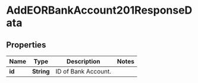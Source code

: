 

# AddEORBankAccount201ResponseData


## Properties

| Name | Type | Description | Notes |
|------------ | ------------- | ------------- | -------------|
|**id** | **String** | ID of Bank Account. |  |



